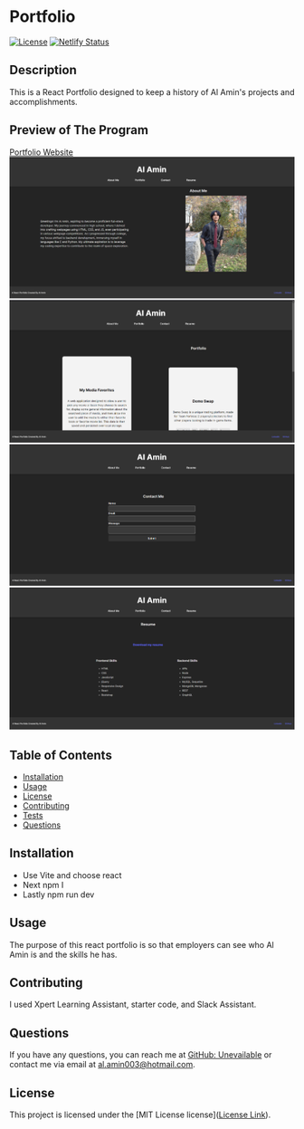 # Portfolio
[![License](https://img.shields.io/badge/license-MIT%20License-brightgreen)](https://opensource.org/licenses/MIT)
[![Netlify Status](https://api.netlify.com/api/v1/badges/b5c0115e-2e56-4def-88fb-ba40cfdc41f8/deploy-status)](https://app.netlify.com/sites/alamin03-portfolio/deploys)


## Description
This is a React Portfolio designed to keep a history of Al Amin's projects and accomplishments.

## Preview of The Program
[Portfolio Website](https://main--alamin03-portfolio.netlify.app)
![Preview of the Website](./vite-project/public/1a.PNG)
![Preview of the Website](./vite-project/public/2a.PNG)
![Preview of the Website](./vite-project/public/3a.PNG)
![Preview of the Website](./vite-project/public/4a.PNG)

## Table of Contents
- [Installation](#installation)
- [Usage](#usage)
- [License](#license)
- [Contributing](#contributing)
- [Tests](#tests)
- [Questions](#questions)

## Installation
* Use Vite and choose react
* Next npm I
* Lastly npm run dev

## Usage
The purpose of this react portfolio is so that employers can see who Al Amin is and the skills he has. 

## Contributing
I used Xpert Learning Assistant, starter code, and Slack Assistant. 

## Questions
If you have any questions, you can reach me at [GitHub: Unevailable](https://github.com/Unevailable) or contact me via email at al.amin003@hotmail.com.

## License
This project is licensed under the [MIT License license]([License Link](https://opensource.org/licenses/mit)).
